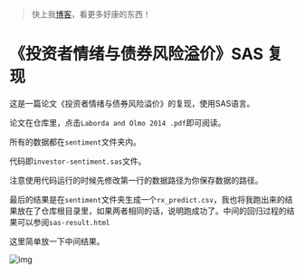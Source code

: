 > 快上我[博客](https://qsctech-sange.github.io)，看更多好康的东西！

# 《投资者情绪与债券风险溢价》SAS 复现

这是一篇论文《投资者情绪与债券风险溢价》的复现，使用SAS语言。

论文在仓库里，点击`Laborda and Olmo 2014 .pdf`即可阅读。

所有的数据都在`sentiment`文件夹内。

代码即`investor-sentiment.sas`文件。

注意使用代码运行的时候先修改第一行的数据路径为你保存数据的路径。

最后的结果是在`sentiment`文件夹生成一个`rx_predict.csv`，我也将我跑出来的结果放在了仓库根目录里，如果两者相同的话，说明跑成功了。中间的回归过程的结果可以参阅`sas-result.html`

这里简单放一下中间结果。

![img](http://pwb80dtf4.bkt.clouddn.com/SAS-result.webp)